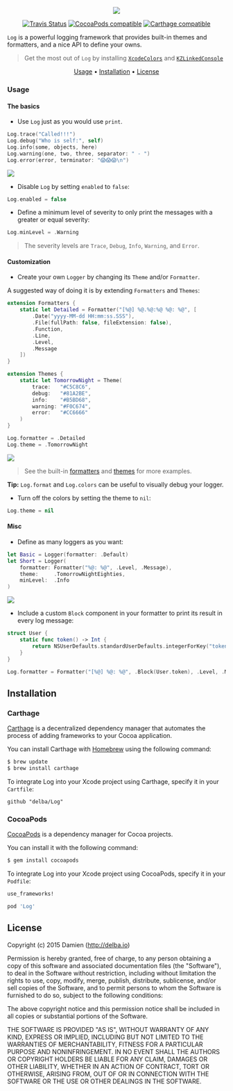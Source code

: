 <p align="center">
  <img src="https://raw.githubusercontent.com/delba/Log/assets/Logo@2x.png" />
</p>

<p align="center">
    <a href="https://travis-ci.org/delba/Log"><img alt="Travis Status" src="https://img.shields.io/travis/delba/Log.svg"/></a>
    <a href="https://img.shields.io/cocoapods/v/Log.svg"><img alt="CocoaPods compatible" src="https://img.shields.io/cocoapods/v/Log.svg"/></a>
    <a href="https://github.com/Carthage/Carthage"><img alt="Carthage compatible" src="https://img.shields.io/badge/Carthage-compatible-4BC51D.svg?style=flat"/></a>
</p>

`Log` is a powerful logging framework that provides built-in themes and formatters, and a nice API to define your owns.

> Get the most out of `Log` by installing [`XcodeColors`](https://github.com/robbiehanson/XcodeColors) and [`KZLinkedConsole`](https://github.com/krzysztofzablocki/KZLinkedConsole)

<p align="center">
    <a href="#usage">Usage</a> • <a href="#installation">Installation</a> • <a href="#license">License</a>
</p>

### Usage

#### The basics

- Use `Log` just as you would use `print`.

```swift
Log.trace("Called!!!")
Log.debug("Who is self:", self)
Log.info(some, objects, here)
Log.warning(one, two, three, separator: " - ")
Log.error(error, terminator: "😱😱😱\n")
```

<img src="https://raw.githubusercontent.com/delba/Log/assets/a.png">

- Disable `Log` by setting `enabled` to `false`:

```swift
Log.enabled = false
```

- Define a minimum level of severity to only print the messages with a greater or equal severity:

```swift
Log.minLevel = .Warning
```

> The severity levels are `Trace`, `Debug`, `Info`, `Warning`, and `Error`.

#### Customization

- Create your own `Logger` by changing its `Theme` and/or `Formatter`.

A suggested way of doing it is by extending `Formatters` and `Themes`:

```swift
extension Formatters {
    static let Detailed = Formatter("[%@] %@.%@:%@ %@: %@", [
        .Date("yyyy-MM-dd HH:mm:ss.SSS"),
        .File(fullPath: false, fileExtension: false),
        .Function,
        .Line,
        .Level,
        .Message
    ])
}

extension Themes {
    static let TomorrowNight = Theme(
        trace:   "#C5C8C6",
        debug:   "#81A2BE",
        info:    "#B5BD68",
        warning: "#F0C674",
        error:   "#CC6666"
    )
}
```

```swift
Log.formatter = .Detailed
Log.theme = .TomorrowNight
```

<img src="https://raw.githubusercontent.com/delba/Log/assets/b.png">

> See the built-in [formatters](https://github.com/delba/Log/blob/master/Source/Extensions/Formatters.swift) and [themes](https://github.com/delba/Log/blob/master/Source/Extensions/Themes.swift) for more examples.

**Tip:** `Log.format` and `Log.colors` can be useful to visually debug your logger.

- Turn off the colors by setting the theme to `nil`:

```swift
Log.theme = nil
```

#### Misc

- Define as many loggers as you want: 

```swift
let Basic = Logger(formatter: .Default)
let Short = Logger(
    formatter: Formatter("%@: %@", .Level, .Message),
    theme:     .TomorrowNightEighties,
    minLevel:  .Info
)
```

<img src="https://raw.githubusercontent.com/delba/Log/assets/c.png">

- Include a custom `Block` component in your formatter to print its result in every log message: 

```swift
struct User {
    static func token() -> Int {
        return NSUserDefaults.standardUserDefaults.integerForKey("token")
    }
}

Log.formatter = Formatter("[%@] %@: %@", .Block(User.token), .Level, .Message)
```

## Installation

### Carthage

[Carthage](https://github.com/Carthage/Carthage) is a decentralized dependency manager that automates the process of adding frameworks to your Cocoa application.

You can install Carthage with [Homebrew](http://brew.sh/) using the following command:

```bash
$ brew update
$ brew install carthage
```

To integrate Log into your Xcode project using Carthage, specify it in your `Cartfile`:

```ogdl
github "delba/Log"
```

### CocoaPods

[CocoaPods](http://cocoapods.org) is a dependency manager for Cocoa projects.

You can install it with the following command:

```bash
$ gem install cocoapods
```

To integrate Log into your Xcode project using CocoaPods, specify it in your `Podfile`:

```ruby
use_frameworks!

pod 'Log'
```

## License

Copyright (c) 2015 Damien (http://delba.io)

Permission is hereby granted, free of charge, to any person obtaining a copy of this software and associated documentation files (the "Software"), to deal in the Software without restriction, including without limitation the rights to use, copy, modify, merge, publish, distribute, sublicense, and/or sell copies of the Software, and to permit persons to whom the Software is furnished to do so, subject to the following conditions:

The above copyright notice and this permission notice shall be included in all copies or substantial portions of the Software.

THE SOFTWARE IS PROVIDED "AS IS", WITHOUT WARRANTY OF ANY KIND, EXPRESS OR IMPLIED, INCLUDING BUT NOT LIMITED TO THE WARRANTIES OF MERCHANTABILITY, FITNESS FOR A PARTICULAR PURPOSE AND NONINFRINGEMENT. IN NO EVENT SHALL THE AUTHORS OR COPYRIGHT HOLDERS BE LIABLE FOR ANY CLAIM, DAMAGES OR OTHER LIABILITY, WHETHER IN AN ACTION OF CONTRACT, TORT OR OTHERWISE, ARISING FROM, OUT OF OR IN CONNECTION WITH THE SOFTWARE OR THE USE OR OTHER DEALINGS IN THE SOFTWARE.

